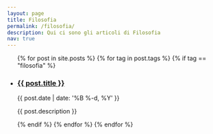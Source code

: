 ```yaml
---
layout: page
title: Filosofia
permalink: /filosofia/
description: Qui ci sono gli articoli di Filosofia
nav: true
---
```





<div class="post">

  

  <ul class="post-list">
    {% for post in site.posts %}
    {% for tag in post.tags %}
    {% if tag == "filosofia" %}
        <li>
        <h3><a class="post-title" href="{{ post.url | prepend: site.baseurl }}">{{ post.title }}</a></h3>
        <p class="post-meta">{{ post.date | date: '%B %-d, %Y' }}</p>
        <p>{{ post.description }}</p>
        </li>
    {% endif %}
    {% endfor %}
    {% endfor %}
  </ul>

</div>
